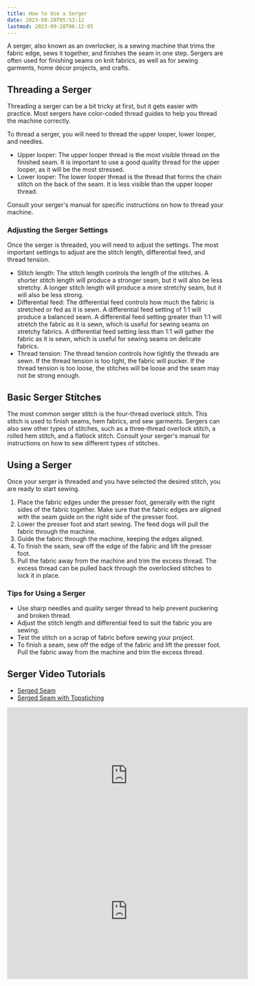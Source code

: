 ```yaml
---
title: How to Use a Serger
date: 2023-09-28T05:53:12
lastmod: 2023-09-28T06:12:05
---
```


A serger, also known as an overlocker, is a sewing machine that trims the fabric edge, sews it together, and finishes the seam in one step. Sergers are often used for finishing seams on knit fabrics, as well as for sewing garments, home décor projects, and crafts.

## Threading a Serger

Threading a serger can be a bit tricky at first, but it gets easier with practice. Most sergers have color-coded thread guides to help you thread the machine correctly.

To thread a serger, you will need to thread the upper looper, lower looper, and needles.

- Upper looper: The upper looper thread is the most visible thread on the finished seam. It is important to use a good quality thread for the upper looper, as it will be the most stressed.
- Lower looper: The lower looper thread is the thread that forms the chain stitch on the back of the seam. It is less visible than the upper looper thread.

Consult your serger's manual for specific instructions on how to thread your machine.

### Adjusting the Serger Settings

Once the serger is threaded, you will need to adjust the settings. The most important settings to adjust are the stitch length, differential feed, and thread tension.

- Stitch length: The stitch length controls the length of the stitches. A shorter stitch length will produce a stronger seam, but it will also be less stretchy. A longer stitch length will produce a more stretchy seam, but it will also be less strong.
- Differential feed: The differential feed controls how much the fabric is stretched or fed as it is sewn. A differential feed setting of 1:1 will produce a balanced seam. A differential feed setting greater than 1:1 will stretch the fabric as it is sewn, which is useful for sewing seams on stretchy fabrics. A differential feed setting less than 1:1 will gather the fabric as it is sewn, which is useful for sewing seams on delicate fabrics.
- Thread tension: The thread tension controls how tightly the threads are sewn. If the thread tension is too tight, the fabric will pucker. If the thread tension is too loose, the stitches will be loose and the seam may not be strong enough.

## Basic Serger Stitches

The most common serger stitch is the four-thread overlock stitch. This stitch is used to finish seams, hem fabrics, and sew garments. Sergers can also sew other types of stitches, such as a three-thread overlock stitch, a rolled hem stitch, and a flatlock stitch. Consult your serger's manual for instructions on how to sew different types of stitches.

## Using a Serger

Once your serger is threaded and you have selected the desired stitch, you are ready to start sewing.

1. Place the fabric edges under the presser foot, generally with the right sides of the fabric together. Make sure that the fabric edges are aligned with the seam guide on the right side of the presser foot.
2. Lower the presser foot and start sewing. The feed dogs will pull the fabric through the machine.
3. Guide the fabric through the machine, keeping the edges aligned.
4. To finish the seam, sew off the edge of the fabric and lift the presser foot.
5. Pull the fabric away from the machine and trim the excess thread. The excess thread can be pulled back through the overlocked stitches to lock it in place.

### Tips for Using a Serger

- Use sharp needles and quality serger thread to help prevent puckering and broken thread.
- Adjust the stitch length and differential feed to suit the fabric you are sewing.
- Test the stitch on a scrap of fabric before sewing your project.
- To finish a seam, sew off the edge of the fabric and lift the presser foot. Pull the fabric away from the machine and trim the excess thread.

## Serger Video Tutorials

- [Serged Seam](https://youtu.be/i-fqSmVhRjI)
- [Serged Seam with Topstiching](https://youtu.be/rRuVZhBen_k)

<div class="video-grid">
<div class="iframe-16-9-container">
<iframe class="youTubeIframe" width="560" height="315" src="https://www.youtube.com/embed/i-fqSmVhRjI?rel=0" title="YouTube video player" frameborder="0" allow="accelerometer; autoplay; clipboard-write; encrypted-media; gyroscope; picture-in-picture; web-share" allowfullscreen></iframe>
</div>

<div class="iframe-16-9-container">
<iframe class="youTubeIframe" width="560" height="315" src="https://www.youtube.com/embed/rRuVZhBen_k?rel=0" title="YouTube video player" frameborder="0" allow="accelerometer; autoplay; clipboard-write; encrypted-media; gyroscope; picture-in-picture; web-share" allowfullscreen></iframe>
</div>
</div>
